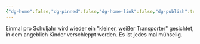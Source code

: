 ```yaml
---
{"dg-home":false,"dg-pinned":false,"dg-home-link":false,"dg-publish":true,"tags":["dgblip"],"created-date":"2023-12-14T00:00:00","updated-date":"2025-05-02T13:49:55","disabled rules":["yaml-title","yaml-title-alias","file-name-heading"],"title":"philipp on Threads @ 2023-12-14","dg-path":"blips/202505021349721.md","permalink":"/blips/202505021349721/","dgPassFrontmatter":true}
---
```



Einmal pro Schuljahr wird wieder ein "kleiner, weißer Transporter" gesichtet, in dem angeblich Kinder verschleppt werden. Es ist jedes mal mühselig.




